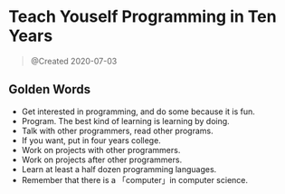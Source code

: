 # Teach Youself Programming in Ten Years

> @Created 2020-07-03

## Golden Words

- Get interested in programming, and do some because it is fun.
- Program. The best kind of learning is learning by doing.
- Talk with other programmers, read other programs.
- If you want, put in four years college.
- Work on projects with other programmers.
- Work on projects after other programmers.
- Learn at least a half dozen programming languages.
- Remember that there is a 「computer」in computer science.
